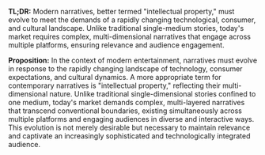 

**TL;DR:** Modern narratives, better termed "intellectual property," must evolve to meet the demands of a rapidly changing technological, consumer, and cultural landscape. Unlike traditional single-medium stories, today's market requires complex, multi-dimensional narratives that engage across multiple platforms, ensuring relevance and audience engagement.

**Proposition:** In the context of modern entertainment, narratives must evolve in response to the rapidly changing landscape of technology, consumer expectations, and cultural dynamics. A more appropriate term for contemporary narratives is "intellectual property," reflecting their multi-dimensional nature. Unlike traditional single-dimensional stories confined to one medium, today's market demands complex, multi-layered narratives that transcend conventional boundaries, existing simultaneously across multiple platforms and engaging audiences in diverse and interactive ways. This evolution is not merely desirable but necessary to maintain relevance and captivate an increasingly sophisticated and technologically integrated audience.